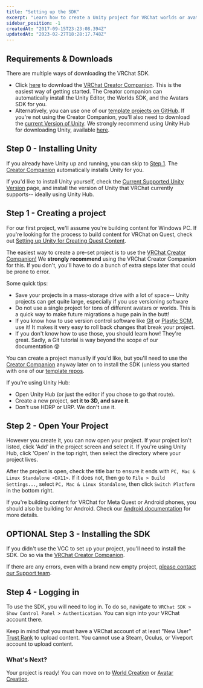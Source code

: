```yaml
---
title: "Setting up the SDK"
excerpt: "Learn how to create a Unity project for VRChat worlds or avatars"
sidebar_position: -1
createdAt: "2017-09-15T23:23:08.394Z"
updatedAt: "2023-02-27T18:28:17.748Z"
---
```

## Requirements & Downloads
There are multiple ways of downloading the VRChat SDK.
- Click [here](https://vrchat.com/download/vcc) to download the [VRChat Creator Companion](https://vcc.docs.vrchat.com/). This is the easiest way of getting started. The Creator companion can automatically install the Unity Editor, the Worlds SDK, and the Avatars SDK for you.
- Alternatively, you can use one of our [template projects on GitHub](https://vcc.docs.vrchat.com/guides/using-project-template-repos). If you're not using the Creator Companion, you'll also need to download the [current Version of Unity](/sdk/current-unity-version). We strongly recommend using Unity Hub for downloading Unity, available [here](/sdk/current-unity-version).


## Step 0 - Installing Unity
If you already have Unity up and running, you can skip to [Step 1](#section-step-1-creating-a-project). The [Creator Companion](https://vcc.docs.vrchat.com/) automatically installs Unity for you.

If you'd like to install Unity yourself, check the [Current Supported Unity Version](/sdk/current-unity-version) page, and install the version of Unity that VRChat currently supports-- ideally using Unity Hub.


## Step 1 - Creating a project
For our first project, we'll assume you're building content for Windows PC. If you're looking for the process to build content for VRChat on Quest, check out [Setting up Unity for Creating Quest Content](/platforms/android/setting-up-unity-for-creating-quest-content).

The easiest way to create a pre-set project is to use the [VRChat Creator Companion!](https://vcc.docs.vrchat.com/guides/getting-started) We **strongly recommend** using the VRChat Creator Companion for this. If you don't, you'll have to do a bunch of extra steps later that could be prone to error.

Some quick tips:

* Save your projects in a mass-storage drive with a lot of space-- Unity projects can get quite large, especially if you use versioning software
* Do not use a single project for tons of different avatars or worlds. This is a quick way to make future migrations a huge pain in the butt!
* If you know how to use version control software like [Git](https://git-scm.com/) or [Plastic SCM](https://www.plasticscm.com/), use it! It makes it very easy to roll back changes that break your project.
* If you don't know how to use those, you should learn how! They're great. Sadly, a Git tutorial is way beyond the scope of our documentation 😰

You can create a project manually if you'd like, but you'll need to use the [Creator Companion](https://vcc.docs.vrchat.com/) anyway later on to install the SDK (unless you started with one of our [template repos](https://vcc.docs.vrchat.com/guides/using-project-template-repos).

If you're using Unity Hub:
* Open Unity Hub (or just the editor if you chose to go that route).
* Create a new project, **set it to 3D, and save it**.
* Don't use HDRP or URP. We don't use it.

## Step 2 - Open Your Project
However you create it, you can now open your project. If your project isn't listed, click 'Add' in the project screen and select it. If you're using Unity Hub, click 'Open' in the top right, then select the directory where your project lives.

After the project is open, check the title bar to ensure it ends with `PC, Mac & Linux Standalone <DX11>`. If it does not, then go to `File > Build Settings...`, select `PC, Mac & Linux Standalone`, then click `Switch Platform` in the bottom right.

If you're building content for VRChat for Meta Quest or Android phones, you should also be building for Android. Check our [Android documentation](/platforms/android/index.md) for more details.

## OPTIONAL Step 3 - Installing the SDK
If you didn't use the VCC to set up your project, you'll need to install the SDK. Do so via the [VRChat Creator Companion](https://vcc.docs.vrchat.com/guides/getting-started).

If there are any errors, even with a brand new empty project, [please contact our Support team](https://vrch.at/support).

## Step 4 - Logging in
To use the SDK, you will need to log in. To do so, navigate to `VRChat SDK > Show Control Panel > Authentication`. You can sign into your VRChat account there.

Keep in mind that you must have a VRChat account of at least "New User" [Trust Rank](https://docs.vrchat.com/docs/vrchat-safety-and-trust-system) to upload content. You cannot use a Steam, Oculus, or Viveport account to upload content.

### What's Next?
Your project is ready! You can move on to [World Creation](/worlds) or [Avatar Creation](/avatars).
